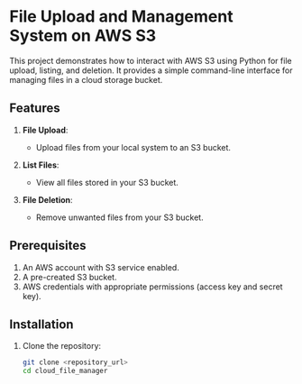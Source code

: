 # File Upload and Management System on AWS S3

This project demonstrates how to interact with AWS S3 using Python for file upload, listing, and deletion. It provides a simple command-line interface for managing files in a cloud storage bucket.

## Features

1. **File Upload**:
   - Upload files from your local system to an S3 bucket.

2. **List Files**:
   - View all files stored in your S3 bucket.

3. **File Deletion**:
   - Remove unwanted files from your S3 bucket.

## Prerequisites

1. An AWS account with S3 service enabled.
2. A pre-created S3 bucket.
3. AWS credentials with appropriate permissions (access key and secret key).

## Installation

1. Clone the repository:
   ```bash
   git clone <repository_url>
   cd cloud_file_manager
